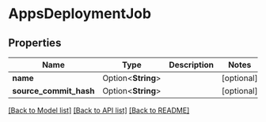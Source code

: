 # AppsDeploymentJob

## Properties

Name | Type | Description | Notes
------------ | ------------- | ------------- | -------------
**name** | Option<**String**> |  | [optional]
**source_commit_hash** | Option<**String**> |  | [optional]

[[Back to Model list]](../README.md#documentation-for-models) [[Back to API list]](../README.md#documentation-for-api-endpoints) [[Back to README]](../README.md)


